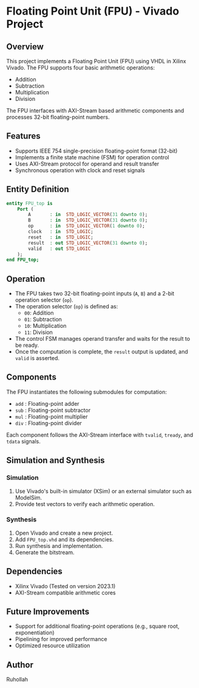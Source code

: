 # Floating Point Unit (FPU) - Vivado Project

## Overview
This project implements a Floating Point Unit (FPU) using VHDL in Xilinx Vivado. The FPU supports four basic arithmetic operations:
- Addition
- Subtraction
- Multiplication
- Division

The FPU interfaces with AXI-Stream based arithmetic components and processes 32-bit floating-point numbers.

## Features
- Supports IEEE 754 single-precision floating-point format (32-bit)
- Implements a finite state machine (FSM) for operation control
- Uses AXI-Stream protocol for operand and result transfer
- Synchronous operation with clock and reset signals

## Entity Definition
```vhdl
entity FPU_top is
    Port (
        A       : in  STD_LOGIC_VECTOR(31 downto 0);
        B       : in  STD_LOGIC_VECTOR(31 downto 0);
        op      : in  STD_LOGIC_VECTOR(1 downto 0);
        clock   : in  STD_LOGIC;
        reset   : in  STD_LOGIC;
        result  : out STD_LOGIC_VECTOR(31 downto 0);
        valid   : out STD_LOGIC  
    );
end FPU_top;
```

## Operation
- The FPU takes two 32-bit floating-point inputs (`A`, `B`) and a 2-bit operation selector (`op`).
- The operation selector (`op`) is defined as:
  - `00`: Addition
  - `01`: Subtraction
  - `10`: Multiplication
  - `11`: Division
- The control FSM manages operand transfer and waits for the result to be ready.
- Once the computation is complete, the `result` output is updated, and `valid` is asserted.

## Components
The FPU instantiates the following submodules for computation:
- `add` : Floating-point adder
- `sub` : Floating-point subtractor
- `mul` : Floating-point multiplier
- `div` : Floating-point divider

Each component follows the AXI-Stream interface with `tvalid`, `tready`, and `tdata` signals.

## Simulation and Synthesis
### Simulation
1. Use Vivado's built-in simulator (XSim) or an external simulator such as ModelSim.
2. Provide test vectors to verify each arithmetic operation.

### Synthesis
1. Open Vivado and create a new project.
2. Add `FPU_top.vhd` and its dependencies.
3. Run synthesis and implementation.
4. Generate the bitstream.

## Dependencies
- Xilinx Vivado (Tested on version 2023.1)
- AXI-Stream compatible arithmetic cores

## Future Improvements
- Support for additional floating-point operations (e.g., square root, exponentiation)
- Pipelining for improved performance
- Optimized resource utilization

## Author
Ruhollah

